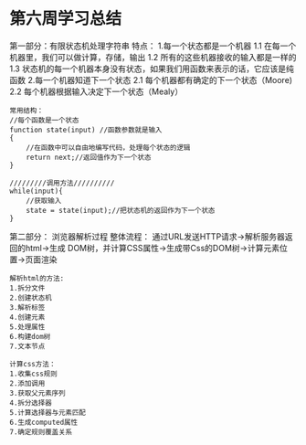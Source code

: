 # 第六周学习总结
第一部分：有限状态机处理字符串
	特点：
	1.每一个状态都是一个机器
		1.1 在每一个机器里，我们可以做计算，存储，输出
		1.2 所有的这些机器接收的输入都是一样的
		1.3 状态机的每一个机器本身没有状态，如果我们用函数来表示的话，它应该是纯函数
	2.每一个机器知道下一个状态
		2.1 每个机器都有确定的下一个状态（Moore)
		2.2 每个机器根据输入决定下一个状态（Mealy）
	
	常用结构：
	//每个函数是一个状态
	function state(input) //函数参数就是输入
	{
		//在函数中可以自由地编写代码，处理每个状态的逻辑
		return next;//返回值作为下一个状态
	}
	
	/////////调用方法//////////
	while(input){
		//获取输入
		state = state(input);//把状态机的返回作为下一个状态
	}
	
第二部分： 浏览器解析过程
	整体流程：
	通过URL发送HTTP请求->解析服务器返回的html->生成	DOM树，并计算CSS属性->生成带Css的DOM树->计算元素位置->页面渲染
	
	解析html的方法:
	1.拆分文件
	2.创建状态机
	3.解析标签
	4.创建元素
	5.处理属性
	6.构建dom树
	7.文本节点
	
	计算css方法：
	1.收集css规则
	2.添加调用
	3.获取父元素序列
	4.拆分选择器
	5.计算选择器与元素匹配
	6.生成computed属性
	7.确定规则覆盖关系